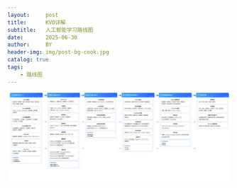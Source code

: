 ```yaml
---
layout:     post
title:      KVO详解
subtitle:   人工智能学习路线图
date:       2025-06-30
author:     BY
header-img: img/post-bg-cook.jpg
catalog: true
tags:
    - 路线图
---
```


![MarkDown示例图片](https://github.com/DarkFriday0288/picx-images-hosting/raw/master/route.4cl5pd3oe6.webp)

